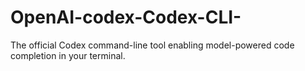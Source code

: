 # OpenAI-codex-Codex-CLI-
The official Codex command-line tool enabling model-powered code completion in your terminal.
